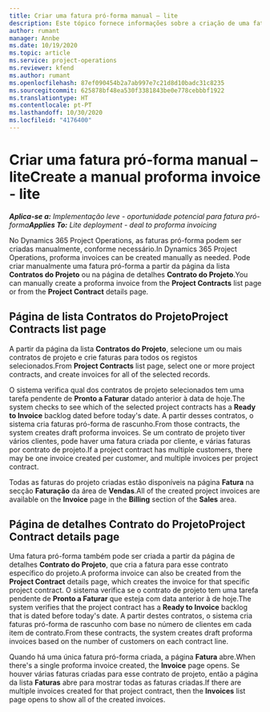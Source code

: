 ```yaml
---
title: Criar uma fatura pró-forma manual – lite
description: Este tópico fornece informações sobre a criação de uma fatura pró-forma manual no Project Operations.
author: rumant
manager: Annbe
ms.date: 10/19/2020
ms.topic: article
ms.service: project-operations
ms.reviewer: kfend
ms.author: rumant
ms.openlocfilehash: 87ef090454b2a7ab997e7c21d8d10badc31c8235
ms.sourcegitcommit: 625878bf48ea530f3381843be0e778cebbbf1922
ms.translationtype: HT
ms.contentlocale: pt-PT
ms.lasthandoff: 10/30/2020
ms.locfileid: "4176400"
---
```

# <a name="create-a-manual-proforma-invoice---lite"></a><span data-ttu-id="6c041-103">Criar uma fatura pró-forma manual – lite</span><span class="sxs-lookup"><span data-stu-id="6c041-103">Create a manual proforma invoice - lite</span></span>

<span data-ttu-id="6c041-104">_**Aplica-se a:** Implementação leve - oportunidade potencial para fatura pró-forma_</span><span class="sxs-lookup"><span data-stu-id="6c041-104">_**Applies To:** Lite deployment - deal to proforma invoicing_</span></span>

<span data-ttu-id="6c041-105">No Dynamics 365 Project Operations, as faturas pró-forma podem ser criadas manualmente, conforme necessário.</span><span class="sxs-lookup"><span data-stu-id="6c041-105">In Dynamics 365 Project Operations, proforma invoices can be created manually as needed.</span></span> <span data-ttu-id="6c041-106">Pode criar manualmente uma fatura pró-forma a partir da página da lista **Contratos do Projeto** ou na página de detalhes **Contrato do Projeto**.</span><span class="sxs-lookup"><span data-stu-id="6c041-106">You can manually create a proforma invoice from the **Project Contracts** list page or from the **Project Contract** details page.</span></span>

##  <a name="project-contracts-list-page"></a><span data-ttu-id="6c041-107">Página de lista Contratos do Projeto</span><span class="sxs-lookup"><span data-stu-id="6c041-107">Project Contracts list page</span></span>

<span data-ttu-id="6c041-108">A partir da página da lista **Contratos do Projeto**, selecione um ou mais contratos de projeto e crie faturas para todos os registos selecionados.</span><span class="sxs-lookup"><span data-stu-id="6c041-108">From **Project Contracts** list page, select one or more project contracts, and create invoices for all of the selected records.</span></span>

<span data-ttu-id="6c041-109">O sistema verifica qual dos contratos de projeto selecionados tem uma tarefa pendente de **Pronto a Faturar** datado anterior à data de hoje.</span><span class="sxs-lookup"><span data-stu-id="6c041-109">The system checks to see which of the selected project contracts has a **Ready to Invoice** backlog  dated before today's date.</span></span> <span data-ttu-id="6c041-110">A partir desses contratos, o sistema cria faturas pró-forma de rascunho.</span><span class="sxs-lookup"><span data-stu-id="6c041-110">From those contracts, the system creates draft proforma invoices.</span></span> <span data-ttu-id="6c041-111">Se um contrato de projeto tiver vários clientes, pode haver uma fatura criada por cliente, e várias faturas por contrato de projeto.</span><span class="sxs-lookup"><span data-stu-id="6c041-111">If a project contract has multiple customers, there may be one invoice created per customer, and multiple invoices per project contract.</span></span>

<span data-ttu-id="6c041-112">Todas as faturas do projeto criadas estão disponíveis na página **Fatura** na secção **Faturação** da área de **Vendas**.</span><span class="sxs-lookup"><span data-stu-id="6c041-112">All of the created project invoices are available on the **Invoice** page in the **Billing** section of the **Sales** area.</span></span>

## <a name="project-contract-details-page"></a><span data-ttu-id="6c041-113">Página de detalhes Contrato do Projeto</span><span class="sxs-lookup"><span data-stu-id="6c041-113">Project Contract details page</span></span>

<span data-ttu-id="6c041-114">Uma fatura pró-forma também pode ser criada a partir da página de detalhes **Contrato do Projeto**, que cria a fatura para esse contrato específico do projeto.</span><span class="sxs-lookup"><span data-stu-id="6c041-114">A proforma invoice can also be created from the **Project Contract** details page, which creates the invoice for that specific project contract.</span></span> <span data-ttu-id="6c041-115">O sistema verifica se o contrato de projeto tem uma tarefa pendente de **Pronto a Faturar** que esteja com data anterior à de hoje.</span><span class="sxs-lookup"><span data-stu-id="6c041-115">The system verifies that the project contract has a **Ready to Invoice** backlog that is dated before today's date.</span></span> <span data-ttu-id="6c041-116">A partir destes contratos, o sistema cria faturas pró-forma de rascunho com base no número de clientes em cada item de contrato.</span><span class="sxs-lookup"><span data-stu-id="6c041-116">From these contracts, the system creates draft proforma invoices based on the number of customers on each contract line.</span></span>

<span data-ttu-id="6c041-117">Quando há uma única fatura pró-forma criada, a página **Fatura** abre.</span><span class="sxs-lookup"><span data-stu-id="6c041-117">When there's a single proforma invoice created, the **Invoice** page opens.</span></span> <span data-ttu-id="6c041-118">Se houver várias faturas criadas para esse contrato de projeto, então a página da lista **Faturas** abre para mostrar todas as faturas criadas.</span><span class="sxs-lookup"><span data-stu-id="6c041-118">If there are multiple invoices created for that project contract, then the **Invoices** list page opens to show all of the created invoices.</span></span>
